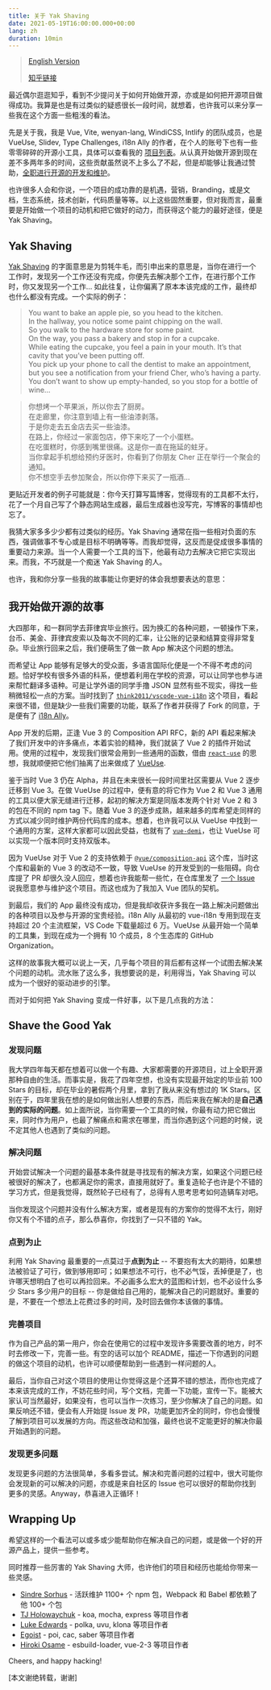 ```yaml
---
title: 关于 Yak Shaving
date: 2021-05-19T16:00:00.000+00:00
lang: zh
duration: 10min
---
```


> [English Version](/posts/about-yak-shaving)
>
> [知乎链接](https://zhuanlan.zhihu.com/p/373699761)


最近偶尔逛逛知乎，看到不少提问关于如何开始做开源，亦或是如何把开源项目做得成功。我算是也是有过类似的疑惑很长一段时间，就想着，也许我可以来分享一些我在这个方面一些粗浅的看法。

先是关于我，我是 Vue, Vite, wenyan-lang, WindiCSS, Intlify 的团队成员，也是 VueUse, Slidev, Type Challenges, i18n Ally 的作者，在个人的账号下也有一些零零碎碎的开源小工具，具体可以查看我的 [项目列表](https://antfu.me/projects)。从认真开始做开源到现在差不多两年多的时间，这些贡献虽然说不上多么了不起，但是却能够让我通过赞助，[全职进行开源的开发和维护](https://twitter.com/antfu7/status/1362676666221268995)。

也许很多人会和你说，一个项目的成功靠的是机遇，营销，Branding，或是文档，生态系统，技术创新，代码质量等等。以上这些固然重要，但对我而言，最重要是开始做一个项目的动机和把它做好的动力，而获得这个能力的最好途径，便是 Yak Shaving。

## Yak Shaving

[Yak Shaving](https://americanexpress.io/yak-shaving) 的字面意思是为剪牦牛毛，而引申出来的意思是，当你在进行一个工作时，发现另一个工作还没有完成，你便先去解决那个工作，在进行那个工作时，你又发现另一个工作… 如此往复，让你偏离了原本本该完成的工作，最终却也什么都没有完成。一个实际的例子：

> You want to bake an apple pie, so you head to the kitchen.<br>
> In the hallway, you notice some paint chipping on the wall.<br>
> So you walk to the hardware store for some paint.<br>
> On the way, you pass a bakery and stop in for a cupcake.<br>
> While eating the cupcake, you feel a pain in your mouth. It’s that cavity that you’ve been putting off.<br>
> You pick up your phone to call the dentist to make an appointment, but you see a notification from your friend Cher, who’s having a party.<br>
> You don’t want to show up empty-handed, so you stop for a bottle of wine…<br>

> 你想烤一个苹果派，所以你去了厨房。<br>
> 在走廊里，你注意到墙上有一些油漆剥落。<br>
> 于是你走去五金店去买一些油漆。<br>
> 在路上，你经过一家面包店，停下来吃了一个小蛋糕。<br>
> 在吃蛋糕时，你感到嘴里很痛。这是你一直在拖延的蛀牙。<br>
> 当你拿起手机想给预约牙医时，你看到了你朋友 Cher 正在举行一个聚会的通知。<br>
> 你不想空手去参加聚会，所以你停下来买了一瓶酒...

更贴近开发者的例子可能就是：你今天打算写篇博客，觉得现有的工具都不太行，花了一个月自己写了个静态网站生成器，最后生成器也没写完，写博客的事情却也忘了。

我猜大家多多少少都有过类似的经历。Yak Shaving 通常在指一些相对负面的东西，强调做事不专心或是目标不明确等等。而我却觉得，这反而是促成很多事情的重要动力来源。当一个人需要一个工具的当下，他最有动力去解决它把它实现出来。而我，不巧就是一个痴迷 Yak Shaving 的人。

也许，我和你分享一些我的故事能让你更好的体会我想要表达的意思：

## 我开始做开源的故事

大四那年，和一群同学去菲律宾毕业旅行。因为换汇的各种问题，一顿操作下来，台币、美金、菲律宾皮索以及每次不同的汇率，让公账的记录和结算变得非常复杂。毕业旅行回来之后，我们便萌生了做一款 App 解决这个问题的想法。

而希望让 App 能够有足够大的受众面，多语言国际化便是一个不得不考虑的问题。恰好学校有很多外语的科系，便想着利用在学校的资源，可以让同学也参与进来帮忙翻译多语种。可是让学外语的同学手撸 JSON 显然有些不现实，得找一些稍微轻松一点的方案。当时找到了 [`think2011/vscode-vue-i18n`](https://github.com/think2011/vscode-vue-i18n) 这个项目，看起来很不错，但是缺少一些我们需要的功能，联系了作者并获得了 Fork 的同意，于是便有了 [i18n Ally](https://github.com/lokalise/i18n-ally)。

App 开发的后期，正逢 Vue 3 的 Composition API RFC，新的 API 看起来解决了我们开发中的许多痛点，本着实验的精神，我们就装了 Vue 2 的插件开始试用。使用的过程中，发现我们很常会用到一些通用的函数，借由 [`react-use`](https://github.com/streamich/react-use) 的思想，我就顺便把它他们抽离了出来做成了 [VueUse](https://github.com/vueuse/vueuse).

鉴于当时 Vue 3 仍在 Alpha，并且在未来很长一段时间里社区需要从 Vue 2 逐步迁移到 Vue 3。在做 VueUse 的过程中，便有意的将它作为 Vue 2 和 Vue 3 通用的工具以便大家无缝进行迁移，起初的解决方案是同版本发两个针对 Vue 2 和 3 的包在不同的 npm tag 下。随着 Vue 3 的逐步成熟，越来越多的库希望走同样的方式以减少同时维护两份代码库的成本。想着，也许我可以从 VueUse 中找到一个通用的方案，这样大家都可以因此受益，也就有了 [`vue-demi`](https://github.com/vueuse/vue-demi)，也让 VueUse 可以实现一个版本同时支持双版本。

因为 VueUse 对于 Vue 2 的支持依赖于 [`@vue/composition-api`](https://github.com/vuejs/composition-api) 这个库，当时这个库和最新的 Vue 3 的改动不一致，导致 VueUse 的开发受到的一些阻碍。向仓库提了 PR 却很久没人回应，想着也许我能帮一些忙，在仓库里发了 [一个 Issue](https://github.com/vuejs/composition-api/issues/343) 说我愿意参与维护这个项目。而这也成为了我加入 Vue 团队的契机。

到最后，我们的 App 最终没有成功，但是我却收获许多我在一路上解决问题做出的各种项目以及参与开源的宝贵经验。i18n Ally 从最初的 vue-i18n 专用到现在支持超过 20 个主流框架，VS Code 下载量超过 6 万。VueUse 从最开始一个简单的工具集，到现在成为一个拥有 10 个成员，8 个生态库的 GitHub Organization。

这样的故事我大概可以说上一天，几乎每个项目的背后都有这样一个试图去解决某个问题的动机。流水账了这么多，我想要说的是，利用得当，Yak Shaving 可以成为一个很好的驱动进步的引擎。

而对于如何把 Yak Shaving 变成一件好事，以下是几点我的方法：

## Shave the Good Yak

### 发现问题

我大学四年每天都在想着可以做一个有趣、大家都需要的开源项目，过上全职开源那种自由的生活。而事实是，我花了四年空想，也没有实现最开始定的毕业前 100 Stars 的目标，却在毕业的暑假两个月里，拿到了我从来没有想过的 1K Stars。区别在于，四年里我在想的是如何做出别人想要的东西，而后来我在解决的是**自己遇到的实际的问题**。如上面所说，当你需要一个工具的时候，你最有动力把它做出来，同时作为用户，也最了解痛点和需求在哪里，而当你遇到这个问题的时候，说不定其他人也遇到了类似的问题。

### 解决问题

开始尝试解决一个问题的最基本条件就是寻找现有的解决方案，如果这个问题已经被很好的解决了，也都满足你的需求，直接用就好了。重复造轮子也许是个不错的学习方式，但是我觉得，既然轮子已经有了，总得有人思考思考如何造辆车对吧。

当你发现这个问题并没有什么解决方案，或者是现有的方案你的觉得不太行，刚好你又有个不错的点子，那么恭喜你，你找到了一只不错的 Yak。

### 点到为止

利用 Yak Shaving 最重要的一点莫过于**点到为止** -- 不要抱有太大的期待，如果想法被验证了可行，做到够用即可；如果想法不可行，也不必气馁，丢掉便是了，也许哪天想明白了也可以再捡回来。不必画多么宏大的蓝图和计划，也不必设什么多少 Stars 多少用户的目标 -- 你是做给自己用的，能解决自己的问题就好。重要的是，不要在一个想法上花费过多的时间，及时回去做你本该做的事情。

### 完善项目

作为自己产品的第一用户，你会在使用它的过程中发现许多需要改善的地方，时不时去修改一下，完善一些。有空的话可以加个 README，描述一下你遇到的问题的做这个项目的动机，也许可以顺便帮助到一些遇到一样问题的人。

最后，当你自己对这个项目的使用让你觉得这是个还算不错的想法，而你也完成了本来该完成的工作，不妨花些时间，写个文档，完善一下功能，宣传一下。能被大家认可当然最好，如果没有，也可以当作一次练习，至少你解决了自己的问题。如果反响还不错，便会有人开始提 Issue 发 PR，功能更加齐全的同时，你也会慢慢了解到项目可以发展的方向。而这些改动和加强，最终也说不定能更好的解决你最开始遇到的问题。

### 发现更多问题

发现更多问题的方法很简单，多看多尝试。解决和完善问题的过程中，很大可能你会发现新的可以解决的问题，亦或是来自社区的 Issue 也可以很好的帮助你找到更多的灵感。Anyway，恭喜进入正循环！

## Wrapping Up

希望这样的一个看法可以或多或少能帮助你在解决自己的问题，或是做一个好的开源产品上，提供一些参考。

同时推荐一些厉害的 Yak Shaving 大师，也许他们的项目和经历也能给你带来一些灵感。

- [Sindre Sorhus](https://github.com/sindresorhus) - 活跃维护 1100+ 个 npm 包，Webpack 和 Babel 都依赖了他 100+ 个包
- [TJ Holowaychuk](https://github.com/tj) - koa, mocha, express 等项目作者
- [Luke Edwards](https://github.com/lukeed) - polka, uvu, klona 等项目作者
- [Egoist](https://github.com/egoist) - poi, cac, saber 等项目作者
- [Hiroki Osame](https://github.com/privatenumber) - esbuild-loader, vue-2-3 等项目作者

Cheers, and happy hacking!

[本文谢绝转载，谢谢]
